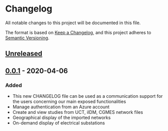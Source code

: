 # Changelog

All notable changes to this project will be documented in this file.

The format is based on [Keep a Changelog](https://keepachangelog.com/en/1.0.0/),
and this project adheres to [Semantic Versioning](https://semver.org/spec/v2.0.0.html).

## [Unreleased]

## [0.0.1] - 2020-04-06

### Added

- This new CHANGELOG file can be used as a communication support for the users concerning our main exposed functionalities
- Manage authentication from an Azure account
- Create and view studies from UCT, iIDM, CGMES network files
- Geographical display of the imported networks
- On-demand display of electrical substations

[unreleased]: https://github.com/gridsuite/study-app/compare/v0.0.1...HEAD
[0.0.1]: https://github.com/gridsuite/study-app/releases/tag/v0.0.1
